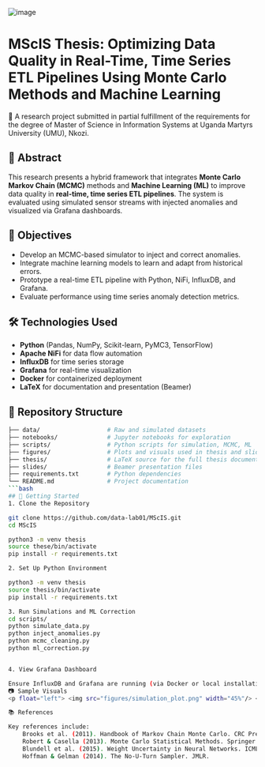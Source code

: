 ![image](https://github.com/user-attachments/assets/fe0a9182-0199-41b7-97d3-1878ad71d12b)


# MScIS Thesis: Optimizing Data Quality in Real-Time, Time Series ETL Pipelines Using Monte Carlo Methods and Machine Learning

📘 A research project submitted in partial fulfillment of the requirements for the degree of Master of Science in Information Systems at Uganda Martyrs University (UMU), Nkozi.

## 🧠 Abstract

This research presents a hybrid framework that integrates **Monte Carlo Markov Chain (MCMC)** methods and **Machine Learning (ML)** to improve data quality in **real-time, time series ETL pipelines**. The system is evaluated using simulated sensor streams with injected anomalies and visualized via Grafana dashboards.

## 🎯 Objectives

- Develop an MCMC-based simulator to inject and correct anomalies.
- Integrate machine learning models to learn and adapt from historical errors.
- Prototype a real-time ETL pipeline with Python, NiFi, InfluxDB, and Grafana.
- Evaluate performance using time series anomaly detection metrics.

## 🛠️ Technologies Used

- **Python** (Pandas, NumPy, Scikit-learn, PyMC3, TensorFlow)
- **Apache NiFi** for data flow automation
- **InfluxDB** for time series storage
- **Grafana** for real-time visualization
- **Docker** for containerized deployment
- **LaTeX** for documentation and presentation (Beamer)

## 📁 Repository Structure

```bash
├── data/                   # Raw and simulated datasets
├── notebooks/              # Jupyter notebooks for exploration
├── scripts/                # Python scripts for simulation, MCMC, ML
├── figures/                # Plots and visuals used in thesis and slides
├── thesis/                 # LaTeX source for the full thesis document
├── slides/                 # Beamer presentation files
├── requirements.txt        # Python dependencies
└── README.md               # Project documentation
```bash
## 🚀 Getting Started
1. Clone the Repository

git clone https://github.com/data-lab01/MScIS.git
cd MScIS

python3 -m venv thesis
source these/bin/activate
pip install -r requirements.txt

2. Set Up Python Environment

python3 -m venv thesis
source thesis/bin/activate
pip install -r requirements.txt

3. Run Simulations and ML Correction
cd scripts/
python simulate_data.py
python inject_anomalies.py
python mcmc_cleaning.py
python ml_correction.py


4. View Grafana Dashboard

Ensure InfluxDB and Grafana are running (via Docker or local installation) and configured properly.
📷 Sample Visuals
<p float="left"> <img src="figures/simulation_plot.png" width="45%"/> <img src="figures/mcmc_output.png" width="45%"/> </p>

📚 References

Key references include:
    Brooks et al. (2011). Handbook of Markov Chain Monte Carlo. CRC Press.
    Robert & Casella (2013). Monte Carlo Statistical Methods. Springer.
    Blundell et al. (2015). Weight Uncertainty in Neural Networks. ICML.
    Hoffman & Gelman (2014). The No-U-Turn Sampler. JMLR.
